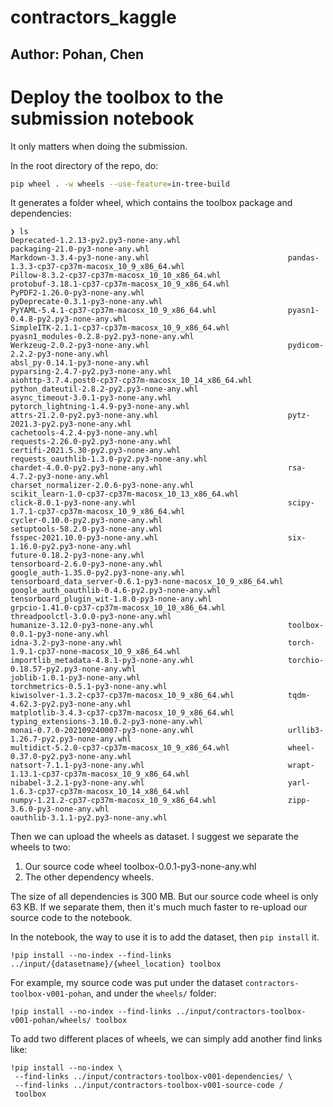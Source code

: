 # contractors_kaggle
## Author: Pohan, Chen

# Deploy the toolbox to the submission notebook 
It only matters when doing the submission.

In the root directory of the repo, do:

```sh
pip wheel . -w wheels --use-feature=in-tree-build
```

It generates a folder wheel, which contains the toolbox package and dependencies:

```
❯ ls
Deprecated-1.2.13-py2.py3-none-any.whl                        packaging-21.0-py3-none-any.whl
Markdown-3.3.4-py3-none-any.whl                               pandas-1.3.3-cp37-cp37m-macosx_10_9_x86_64.whl
Pillow-8.3.2-cp37-cp37m-macosx_10_10_x86_64.whl               protobuf-3.18.1-cp37-cp37m-macosx_10_9_x86_64.whl
PyPDF2-1.26.0-py3-none-any.whl                                pyDeprecate-0.3.1-py3-none-any.whl
PyYAML-5.4.1-cp37-cp37m-macosx_10_9_x86_64.whl                pyasn1-0.4.8-py2.py3-none-any.whl
SimpleITK-2.1.1-cp37-cp37m-macosx_10_9_x86_64.whl             pyasn1_modules-0.2.8-py2.py3-none-any.whl
Werkzeug-2.0.2-py3-none-any.whl                               pydicom-2.2.2-py3-none-any.whl
absl_py-0.14.1-py3-none-any.whl                               pyparsing-2.4.7-py2.py3-none-any.whl
aiohttp-3.7.4.post0-cp37-cp37m-macosx_10_14_x86_64.whl        python_dateutil-2.8.2-py2.py3-none-any.whl
async_timeout-3.0.1-py3-none-any.whl                          pytorch_lightning-1.4.9-py3-none-any.whl
attrs-21.2.0-py2.py3-none-any.whl                             pytz-2021.3-py2.py3-none-any.whl
cachetools-4.2.4-py3-none-any.whl                             requests-2.26.0-py2.py3-none-any.whl
certifi-2021.5.30-py2.py3-none-any.whl                        requests_oauthlib-1.3.0-py2.py3-none-any.whl
chardet-4.0.0-py2.py3-none-any.whl                            rsa-4.7.2-py3-none-any.whl
charset_normalizer-2.0.6-py3-none-any.whl                     scikit_learn-1.0-cp37-cp37m-macosx_10_13_x86_64.whl
click-8.0.1-py3-none-any.whl                                  scipy-1.7.1-cp37-cp37m-macosx_10_9_x86_64.whl
cycler-0.10.0-py2.py3-none-any.whl                            setuptools-58.2.0-py3-none-any.whl
fsspec-2021.10.0-py3-none-any.whl                             six-1.16.0-py2.py3-none-any.whl
future-0.18.2-py3-none-any.whl                                tensorboard-2.6.0-py3-none-any.whl
google_auth-1.35.0-py2.py3-none-any.whl                       tensorboard_data_server-0.6.1-py3-none-macosx_10_9_x86_64.whl
google_auth_oauthlib-0.4.6-py2.py3-none-any.whl               tensorboard_plugin_wit-1.8.0-py3-none-any.whl
grpcio-1.41.0-cp37-cp37m-macosx_10_10_x86_64.whl              threadpoolctl-3.0.0-py3-none-any.whl
humanize-3.12.0-py3-none-any.whl                              toolbox-0.0.1-py3-none-any.whl
idna-3.2-py3-none-any.whl                                     torch-1.9.1-cp37-none-macosx_10_9_x86_64.whl
importlib_metadata-4.8.1-py3-none-any.whl                     torchio-0.18.57-py2.py3-none-any.whl
joblib-1.0.1-py3-none-any.whl                                 torchmetrics-0.5.1-py3-none-any.whl
kiwisolver-1.3.2-cp37-cp37m-macosx_10_9_x86_64.whl            tqdm-4.62.3-py2.py3-none-any.whl
matplotlib-3.4.3-cp37-cp37m-macosx_10_9_x86_64.whl            typing_extensions-3.10.0.2-py3-none-any.whl
monai-0.7.0-202109240007-py3-none-any.whl                     urllib3-1.26.7-py2.py3-none-any.whl
multidict-5.2.0-cp37-cp37m-macosx_10_9_x86_64.whl             wheel-0.37.0-py2.py3-none-any.whl
natsort-7.1.1-py3-none-any.whl                                wrapt-1.13.1-cp37-cp37m-macosx_10_9_x86_64.whl
nibabel-3.2.1-py3-none-any.whl                                yarl-1.6.3-cp37-cp37m-macosx_10_14_x86_64.whl
numpy-1.21.2-cp37-cp37m-macosx_10_9_x86_64.whl                zipp-3.6.0-py3-none-any.whl
oauthlib-3.1.1-py2.py3-none-any.whl
```

Then we can upload the wheels as dataset.
I suggest we separate the wheels to two:
1. Our source code wheel toolbox-0.0.1-py3-none-any.whl
2. The other dependency wheels.

The size of all dependencies is 300 MB. But our source code wheel is only 63 KB.
If we separate them, then it's much much faster to re-upload our source code to the notebook.

In the notebook, the way to use it is to add the dataset, then `pip install` it.
```
!pip install --no-index --find-links ../input/{datasetname}/{wheel_location} toolbox
```

For example, my source code was put under the dataset `contractors-toolbox-v001-pohan`, and under the `wheels/` folder:

```
!pip install --no-index --find-links ../input/contractors-toolbox-v001-pohan/wheels/ toolbox
```

To add two different places of wheels, we can simply add another find links like:

```
!pip install --no-index \
 --find-links ../input/contractors-toolbox-v001-dependencies/ \
 --find-links ../input/contractors-toolbox-v001-source-code /
 toolbox
```
